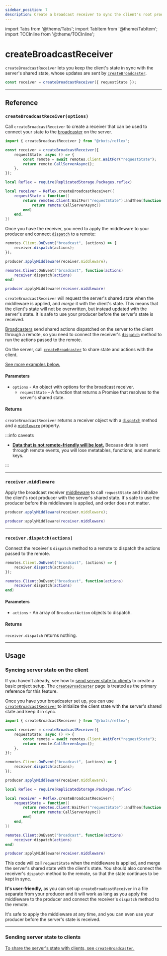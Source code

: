 ```yaml
---
sidebar_position: 7
description: Create a broadcast receiver to sync the client's root producer with the server's shared state.
---
```


import Tabs from '@theme/Tabs';
import TabItem from '@theme/TabItem';
import TOCInline from '@theme/TOCInline';

# createBroadcastReceiver

`createBroadcastReceiver` lets you keep the client's state in sync with the server's shared state, whose updates are sent by [`createBroadcaster`](create-broadcaster).

```ts
const receiver = createBroadcastReceiver({ requestState });
```

<TOCInline toc={toc} />

---

## Reference

### `createBroadcastReceiver(options)`

Call `createBroadcastReceiver` to create a receiver that can be used to connect your state to the [broadcaster](create-broadcaster) on the server.

<Tabs>
<TabItem value="TypeScript" default>

```ts
import { createBroadcastReceiver } from "@rbxts/reflex";

const receiver = createBroadcastReceiver({
	requestState: async () => {
		const remote = await remotes.Client.WaitFor("requestState");
		return remote.CallServerAsync();
	},
});
```

</TabItem>
<TabItem value="Lua">

```lua
local Reflex = require(ReplicatedStorage.Packages.reflex)

local receiver = Reflex.createBroadcastReceiver({
    requestState = function()
        return remotes.Client:WaitFor("requestState"):andThen(function(remote)
            return remote:CallServerAsync()
        end)
    end,
})
```

</TabItem>
</Tabs>

Once you have the receiver, you need to apply the middleware to your producer and connect [`dispatch`](#receiverdispatchactions) to a remote:

<Tabs>
<TabItem value="TypeScript" default>

```ts
remotes.Client.OnEvent("broadcast", (actions) => {
	receiver.dispatch(actions);
});

producer.applyMiddleware(receiver.middleware);
```

</TabItem>
<TabItem value="Lua">

```lua
remotes.Client:OnEvent("broadcast", function(actions)
    receiver:dispatch(actions)
end)

producer:applyMiddleware(receiver.middleware)
```

</TabItem>
</Tabs>

`createBroadcastReceiver` will request the server's shared state when the middleware is applied, and _merge_ it with the client's state. This means that the client's state will not be overwritten, but instead updated with the server's state. It is safe to use your producer before the server's state is received.

[Broadcasters](create-broadcaster) send shared actions dispatched on the server to the client through a remote, so you need to connect the receiver's [`dispatch`](#receiverdispatchactions) method to run the actions passed to the remote.

On the server, call [`createBroadcaster`](create-broadcaster) to share state and actions with the client.

[See more examples below.](#usage)

#### Parameters

-   `options` - An object with options for the broadcast receiver.
    -   `requestState` - A function that returns a Promise that resolves to the server's shared state.

#### Returns

`createBroadcastReceiver` returns a receiver object with a [`dispatch`](#receiverdispatchactions) method and a [`middleware`](#receivermiddleware) property.

:::info caveats

-   [**Data that is not remote-friendly will be lost.**](create-broadcaster#the-client-receives-invalid-state) Because data is sent through remote events, you will lose metatables, functions, and numeric keys.

:::

---

### `receiver.middleware`

Apply the broadcast receiver [middleware](middleware) to call `requestState` and initialize the client's root producer with the server's shared state. It's safe to use the producer before this middleware is applied, and order does not matter.

<Tabs>
<TabItem value="TypeScript" default>

```ts
producer.applyMiddleware(receiver.middleware);
```

</TabItem>
<TabItem value="Lua">

```lua
producer:applyMiddleware(receiver.middleware)
```

</TabItem>
</Tabs>

---

### `receiver.dispatch(actions)`

Connect the receiver's `dispatch` method to a remote to dispatch the actions passed to the remote.

<Tabs>
<TabItem value="TypeScript" default>

```ts
remotes.Client.OnEvent("broadcast", (actions) => {
	receiver.dispatch(actions);
});
```

</TabItem>
<TabItem value="Lua">

```lua
remotes.Client:OnEvent("broadcast", function(actions)
    receiver:dispatch(actions)
end)
```

</TabItem>
</Tabs>

#### Parameters

-   `actions` - An array of `BroadcastAction` objects to dispatch.

#### Returns

`receiver.dispatch` returns nothing.

---

## Usage

### Syncing server state on the client

If you haven't already, see how to [send server state to clients](create-broadcaster#sending-server-state-to-clients) to create a basic project setup. The [`createBroadcaster`](create-broadcaster) page is treated as the primary reference for this feature.

Once you have your broadcaster set up, you can use [`createBroadcastReceiver`](#createbroadcastreceiveroptions) to initialize the client state with the server's shared state and keep it in sync.

<Tabs>
<TabItem value="TypeScript" default>

```ts
import { createBroadcastReceiver } from "@rbxts/reflex";

const receiver = createBroadcastReceiver({
	requestState: async () => {
		const remote = await remotes.Client.WaitFor("requestState");
		return remote.CallServerAsync();
	},
});

remotes.Client.OnEvent("broadcast", (actions) => {
	receiver.dispatch(actions);
});

producer.applyMiddleware(receiver.middleware);
```

</TabItem>
<TabItem value="Lua">

```lua
local Reflex = require(ReplicatedStorage.Packages.reflex)

local receiver = Reflex.createBroadcastReceiver({
    requestState = function()
        return remotes.Client:WaitFor("requestState"):andThen(function(remote)
            return remote:CallServerAsync()
        end)
    end,
})

remotes.Client:OnEvent("broadcast", function(actions)
    receiver:dispatch(actions)
end)

producer:applyMiddleware(receiver.middleware)
```

</TabItem>
</Tabs>

This code will call `requestState` when the middleware is applied, and merge the server's shared state with the client's state. You should also connect the receiver's `dispatch` method to the remote, so that the state continues to be kept in sync.

**It's user-friendly,** as you can set up `createBroadcastReceiver` in a file separate from your producer and it will work as long as you apply the middleware to the producer and connect the receiver's `dispatch` method to the remote.

It's safe to apply the middleware at any time, and you can even use your producer before the server's state is received.

---

### Sending server state to clients

[To share the server's state with clients, see `createBroadcaster`.](create-broadcaster)
